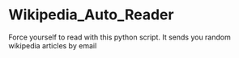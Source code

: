 # Wikipedia_Auto_Reader
Force yourself to read with this python script. It sends you random wikipedia articles by email

